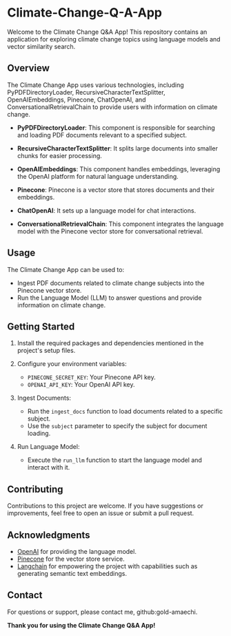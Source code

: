# Climate-Change-Q-A-App

Welcome to the Climate Change Q&A App! This repository contains an application for exploring climate change topics using language models and vector similarity search.

## Overview

The Climate Change App uses various technologies, including PyPDFDirectoryLoader, RecursiveCharacterTextSplitter, OpenAIEmbeddings, Pinecone, ChatOpenAI, and ConversationalRetrievalChain to provide users with information on climate change.

- **PyPDFDirectoryLoader**: This component is responsible for searching and loading PDF documents relevant to a specified subject.

- **RecursiveCharacterTextSplitter**: It splits large documents into smaller chunks for easier processing.

- **OpenAIEmbeddings**: This component handles embeddings, leveraging the OpenAI platform for natural language understanding.

- **Pinecone**: Pinecone is a vector store that stores documents and their embeddings.

- **ChatOpenAI**: It sets up a language model for chat interactions.

- **ConversationalRetrievalChain**: This component integrates the language model with the Pinecone vector store for conversational retrieval.

## Usage

The Climate Change App can be used to:

- Ingest PDF documents related to climate change subjects into the Pinecone vector store.
- Run the Language Model (LLM) to answer questions and provide information on climate change.

## Getting Started

1. Install the required packages and dependencies mentioned in the project's setup files.

2. Configure your environment variables:
   - `PINECONE_SECRET_KEY`: Your Pinecone API key.
   - `OPENAI_API_KEY`: Your OpenAI API key.

3. Ingest Documents:
   - Run the `ingest_docs` function to load documents related to a specific subject.
   - Use the `subject` parameter to specify the subject for document loading.

4. Run Language Model:
   - Execute the `run_llm` function to start the language model and interact with it.

## Contributing

Contributions to this project are welcome. If you have suggestions or improvements, feel free to open an issue or submit a pull request.

## Acknowledgments

- [OpenAI](https://openai.com) for providing the language model.
- [Pinecone](https://pinecone.io) for the vector store service.
- [Langchain](https://python.langchain.com/docs/get_started/introduction) for empowering the project with capabilities such as generating semantic text embeddings.

## Contact

For questions or support, please contact me, github:gold-amaechi.

**Thank you for using the Climate Change Q&A App!**

